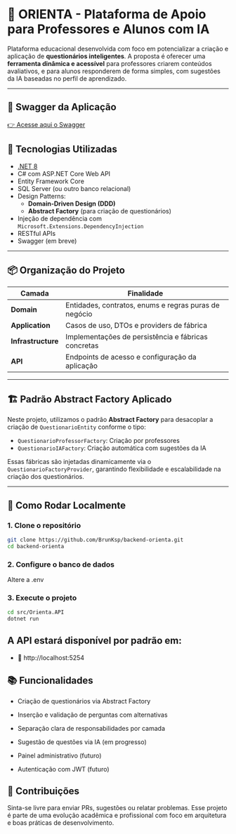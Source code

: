 # 🧠 ORIENTA - Plataforma de Apoio para Professores e Alunos com IA

Plataforma educacional desenvolvida com foco em potencializar a criação e aplicação de **questionários inteligentes**. A proposta é oferecer uma **ferramenta dinâmica e acessível** para professores criarem conteúdos avaliativos, e para alunos responderem de forma simples, com sugestões da IA baseadas no perfil de aprendizado.

---

## 📄 Swagger da Aplicação
[👉 Acesse aqui o Swagger](https://backend-orienta-ccr5.onrender.com/swagger/index.html)


## 🚀 Tecnologias Utilizadas

- [.NET 8](https://learn.microsoft.com/en-us/dotnet/core/)
- C# com ASP.NET Core Web API
- Entity Framework Core
- SQL Server (ou outro banco relacional)
- Design Patterns:
  - **Domain-Driven Design (DDD)**
  - **Abstract Factory** (para criação de questionários)
- Injeção de dependência com `Microsoft.Extensions.DependencyInjection`
- RESTful APIs
- Swagger (em breve)

---

## 📦 Organização do Projeto

| Camada             | Finalidade                                            |
| ------------------ | ----------------------------------------------------- |
| **Domain**         | Entidades, contratos, enums e regras puras de negócio |
| **Application**    | Casos de uso, DTOs e providers de fábrica             |
| **Infrastructure** | Implementações de persistência e fábricas concretas   |
| **API**            | Endpoints de acesso e configuração da aplicação       |

---

## 🏗️ Padrão Abstract Factory Aplicado

Neste projeto, utilizamos o padrão **Abstract Factory** para desacoplar a criação de `QuestionarioEntity` conforme o tipo:

- `QuestionarioProfessorFactory`: Criação por professores
- `QuestionarioIAFactory`: Criação automática com sugestões da IA

Essas fábricas são injetadas dinamicamente via o `QuestionarioFactoryProvider`, garantindo flexibilidade e escalabilidade na criação dos questionários.

---

## 🔧 Como Rodar Localmente

### 1. Clone o repositório

```bash
git clone https://github.com/BrunKsp/backend-orienta.git
cd backend-orienta
```

### 2. Configure o banco de dados

Altere a .env

### 3. Execute o projeto

```bash
cd src/Orienta.API
dotnet run
```

## A API estará disponível por padrão em:

- 📍 http://localhost:5254

## 📚 Funcionalidades

- Criação de questionários via Abstract Factory

- Inserção e validação de perguntas com alternativas

- Separação clara de responsabilidades por camada

- Sugestão de questões via IA (em progresso)

- Painel administrativo (futuro)

- Autenticação com JWT (futuro)


## 🤝 Contribuições
Sinta-se livre para enviar PRs, sugestões ou relatar problemas.
Esse projeto é parte de uma evolução acadêmica e profissional com foco em arquitetura e boas práticas de desenvolvimento.
